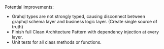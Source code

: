 Potential improvements:

- Grahql types are not strongly typed, causing disconnect between graphql schema layer and business logic layer. (Create single source of truth)
- Finish full Clean Architecture Pattern with dependency injection at every layer.
- Unit tests for all class methods or functions.
